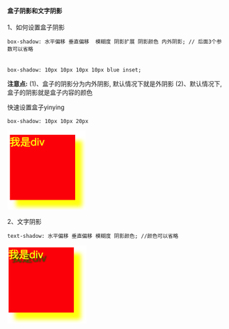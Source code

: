 #### 盒子阴影和文字阴影


1、如何设置盒子阴影

```
box-shadow: 水平偏移 垂直偏移  模糊度 阴影扩展 阴影颜色 内外阴影; // 后面3个参数可以省略


box-shadow: 10px 10px 10px 10px blue inset;  
```

**注意点:**
(1)、盒子的阴影分为内外阴影, 默认情况下就是外阴影
(2)、默认情况下, 盒子的阴影就是盒子内容的颜色

快速设置盒子yinying
```
box-shadow: 10px 10px 20px
```

![](/assets/bsd.png)


2、文字阴影

```
text-shadow: 水平偏移 垂直偏移 模糊度 阴影颜色; //颜色可以省略
```

![](/assets/tsd.png)
